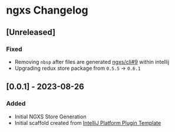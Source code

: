 <!-- Keep a Changelog guide -> https://keepachangelog.com -->

# ngxs Changelog

## [Unreleased]
### Fixed
- Removing `nbsp` after files are generated [ngxs/cli#9](https://github.com/ngxs/cli/issues/9) within intellij
- Upgrading redux store package from `0.5.5` -> `0.6.1`

## [0.0.1] - 2023-08-26

### Added
- Initial NGXS Store Generation
- Initial scaffold created from [IntelliJ Platform Plugin Template](https://github.com/JetBrains/intellij-platform-plugin-template)
